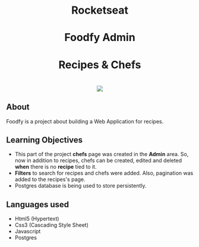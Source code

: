 
<h1 align="center">Rocketseat</h1>

<h1 align="center"><b>Foodfy Admin</b></h1>
<h1 align="center"><b>Recipes & Chefs</b></h1>

<h1 align="center">
    <img src="https://ik.imagekit.io/cnbmdh4b9w/ezgif.com-gif-maker_Tb3FKTbxZEq.gif">
</h1>


## About
Foodfy is a project about building a Web Application for recipes.

## Learning Objectives
- This part of the project **chefs** page was created in the **Admin** area. 
So, now in addition to recipes, chefs can be created, edited and deleted **when** there is no **recipe** tied to it. 
- **Filters** to search for recipes and chefs were added.
Also, pagination was added to the recipes's page. 
- Postgres database is being used to store persistently.


## Languages used
- Html5 (Hypertext)
- Css3 (Cascading Style Sheet)
- Javascript
- Postgres




